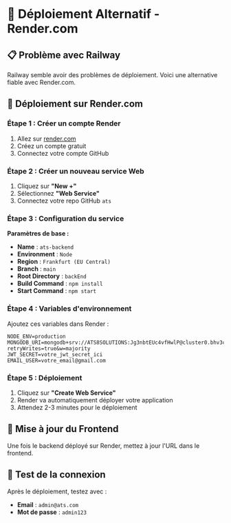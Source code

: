 # 🚀 Déploiement Alternatif - Render.com

## 📋 Problème avec Railway

Railway semble avoir des problèmes de déploiement. Voici une alternative fiable avec Render.com.

## 🎯 Déploiement sur Render.com

### **Étape 1 : Créer un compte Render**

1. Allez sur [render.com](https://render.com)
2. Créez un compte gratuit
3. Connectez votre compte GitHub

### **Étape 2 : Créer un nouveau service Web**

1. Cliquez sur **"New +"**
2. Sélectionnez **"Web Service"**
3. Connectez votre repo GitHub `ats`

### **Étape 3 : Configuration du service**

**Paramètres de base :**
- **Name** : `ats-backend`
- **Environment** : `Node`
- **Region** : `Frankfurt (EU Central)`
- **Branch** : `main`
- **Root Directory** : `backEnd`
- **Build Command** : `npm install`
- **Start Command** : `npm start`

### **Étape 4 : Variables d'environnement**

Ajoutez ces variables dans Render :

```env
NODE_ENV=production
MONGODB_URI=mongodb+srv://ATS8SOLUTIONS:Jg3nbtEUc4vfHwlP@cluster0.bhv3c.mongodb.net/ats?retryWrites=true&w=majority
JWT_SECRET=votre_jwt_secret_ici
EMAIL_USER=votre_email@gmail.com
```

### **Étape 5 : Déploiement**

1. Cliquez sur **"Create Web Service"**
2. Render va automatiquement déployer votre application
3. Attendez 2-3 minutes pour le déploiement

## 🔧 Mise à jour du Frontend

Une fois le backend déployé sur Render, mettez à jour l'URL dans le frontend.

## 📱 Test de la connexion

Après le déploiement, testez avec :
- **Email** : `admin@ats.com`
- **Mot de passe** : `admin123` 